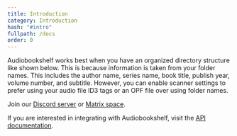 ```yaml
---
title: Introduction
category: Introduction
hash: "#intro"
fullpath: /docs
order: 0
---
```


Audiobookshelf works best when you have an organized directory structure like shown below. This is because information is taken from your folder names. This includes the author name, series name, book title, publish year, volume number, and subtitle. However, you can enable scanner settings to prefer using your audio file ID3 tags or an OPF file over using folder names.

Join our [Discord server](https://discord.gg/pJsjuNCKRq) or [Matrix space](https://matrix.to/#/#audiobookshelf:matrix.org).

If you are interested in integrating with Audiobookshelf, visit the [API documentation](https://api.audiobookshelf.org/).
